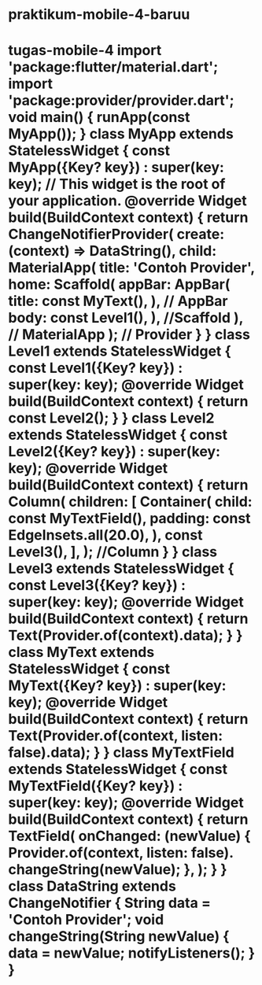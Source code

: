 # praktikum-mobile-4-baruu
# tugas-mobile-4 import 'package:flutter/material.dart'; import 'package:provider/provider.dart';  void main() { runApp(const MyApp()); }  class MyApp extends StatelessWidget { const MyApp({Key? key}) : super(key: key); // This widget is the root of your application. @override Widget build(BuildContext context) { return ChangeNotifierProvider( create: (context) => DataString(), child: MaterialApp( title: 'Contoh Provider', home: Scaffold( appBar: AppBar( title: const MyText(), ), // AppBar body: const Level1(), ), //Scaffold ), // MaterialApp ); // Provider } }  class Level1 extends StatelessWidget { const Level1({Key? key}) : super(key: key);  @override Widget build(BuildContext context) { return const Level2(); } }  class Level2 extends StatelessWidget { const Level2({Key? key}) : super(key: key);  @override Widget build(BuildContext context) { return Column( children: [ Container( child: const MyTextField(), padding: const EdgeInsets.all(20.0), ),  const Level3(), ], ); //Column } }  class Level3 extends StatelessWidget { const Level3({Key? key}) : super(key: key);  @override Widget build(BuildContext context) { return Text(Provider.of(context).data); } }  class MyText extends StatelessWidget { const MyText({Key? key}) : super(key: key);  @override Widget build(BuildContext context) { return Text(Provider.of(context, listen: false).data); } }  class MyTextField extends StatelessWidget { const MyTextField({Key? key}) : super(key: key);  @override Widget build(BuildContext context) { return TextField( onChanged: (newValue) { Provider.of(context, listen: false). changeString(newValue); }, ); } }  class DataString extends ChangeNotifier { String data = 'Contoh Provider';  void changeString(String newValue) { data = newValue; notifyListeners(); } }
